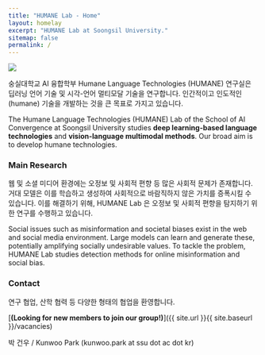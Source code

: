 ```yaml
---
title: "HUMANE Lab - Home"
layout: homelay
excerpt: "HUMANE Lab at Soongsil University."
sitemap: false
permalink: /
---
```


<img src="{{ site.url }}{{ site.baseurl }}/images/teampic/202212_송년회.jpg" style="max-width:100%; height:auto;"/>

숭실대학교 AI 융합학부 Humane Language Technologies (HUMANE) 연구실은 딥러닝 언어 기술 및 시각-언어 멀티모달 기술을 연구합니다. 인간적이고 인도적인 (humane) 기술을 개발하는 것을 큰 목표로 가지고 있습니다.

The Humane Language Technologies (HUMANE) Lab of the School of AI Convergence at Soongsil University studies **deep learning-based language technologies** and **vision-language multimodal methods**. Our broad aim is to develop humane technologies.

### Main Research

웹 및 소셜 미디어 환경에는 오정보 및 사회적 편향 등 많은 사회적 문제가 존재합니다. 
거대 모델은 이를 학습하고 생성하여 사회적으로 바람직하지 않은 가치를 증폭시킬 수 있습니다.
이를 해결하기 위해, HUMANE Lab 은 오정보 및 사회적 편향을 탐지하기 위한 연구를 수행하고 있습니다. 

Social issues such as misinformation and societal biases exist in the web and social media environment. 
Large models can learn and generate these, potentially amplifying socially undesirable values. 
To tackle the problem, HUMANE Lab studies detection methods for online misinformation and social bias. 

### Contact

연구 협업, 산학 협력 등 다양한 형태의 협업을 환영합니다.

[**(Looking for new members to join our group!)**]({{ site.url }}{{ site.baseurl }}/vacancies)

박 건우 / Kunwoo Park (kunwoo.park at ssu dot ac dot kr)

 
